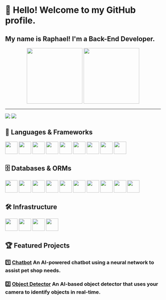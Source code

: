 # 👋 Hello! Welcome to my GitHub profile.  
## My name is Raphael! I'm a Back-End Developer.  


<div align="center">
  <a href="https://github.com/GabrielFeijo"></a>
  <img height="180em" src="https://github-readme-stats-sigma-five.vercel.app/api?username=raphaeltcf&show_icons=true&theme=tokyonight&include_all_commits=true&count_private=true"/>
  <img height="180em" src="https://github-readme-stats-sigma-five.vercel.app/api/top-langs/?username=raphaeltcf&layout=compact&theme=tokyonight"/>
</div>

*******
 <a href = "mailto:raphaeltcferreira@gmail.com"><img src="https://img.shields.io/badge/Gmail-D14836?style=for-the-badge&logo=gmail&logoColor=white" target="_blank"></a>
  <a href="https://www.linkedin.com/in/raphael-torres-cs/" target="_blank"><img src="https://img.shields.io/badge/LinkedIn-0077B5?style=for-the-badge&logo=linkedin&logoColor=white" target="_blank"></a>

## 🚀 Languages & Frameworks  
<img src="https://icongr.am/devicon/python-original.svg?size=128&color=currentColor" width="40" height="40"/> <img src="https://icongr.am/devicon/django-original.svg?size=128&color=currentColor" width="40" height="40"/>
<img src="https://cdn.jsdelivr.net/gh/devicons/devicon@latest/icons/fastapi/fastapi-original.svg" width="40" height="40"/>
<img src="https://devicon-website.vercel.app/api/flask/original-wordmark.svg?color=%23FF0000" width="40" height="40"/>
<img src="https://icongr.am/devicon/javascript-original.svg?size=128&color=currentColor" width="40" height="40"/>
<img src="https://icongr.am/devicon/typescript-original.svg?size=128&color=currentColor" width="40" height="40"/>
<img src="https://icongr.am/devicon/nodejs-original.svg?size=128&color=currentColor" width="40" height="40"/>
<img src="https://cdn.jsdelivr.net/gh/devicons/devicon@latest/icons/nestjs/nestjs-original.svg" width="40" height="40"/>
<img src="https://devicon-website.vercel.app/api/express/original-wordmark.svg?color=%230D00FF" width="40" height="40"/>

## 🗄️ Databases & ORMs  
<img src="https://icongr.am/devicon/mongodb-original.svg?size=128&color=currentColor" width="40" height="40"/> <img src="https://icongr.am/devicon/mysql-original.svg?size=128&color=currentColor" width="40" height="40"/>
<img src="https://icongr.am/devicon/oracle-original.svg?size=128&color=currentColor" width="40" height="40"/>
<img src="https://icongr.am/devicon/postgresql-original.svg?size=128&color=currentColor" width="40" height="40"/>
<img src="https://devicon-website.vercel.app/api/microsoftsqlserver/plain-wordmark.svg?color=%23FF0000" width="40" height="40"/>
<img src="https://cdn.jsdelivr.net/gh/devicons/devicon@latest/icons/sqlite/sqlite-original.svg" width="40" height="40"/>
<img src="https://icongr.am/devicon/redis-original.svg?size=128&color=currentColor" width="40" height="40"/>
<img src="https://icongr.am/devicon/sequelize-original.svg?size=128&color=currentColor" width="40" height="40"/>
<img src="https://cdn.jsdelivr.net/gh/devicons/devicon@latest/icons/prisma/prisma-original.svg" width="40" height="40"/>
<img src="https://cdn.jsdelivr.net/gh/devicons/devicon@latest/icons/sqlalchemy/sqlalchemy-original.svg" width="40" height="40"/>


## 🛠️ Infrastructure  
<img src="https://icongr.am/devicon/docker-original.svg?size=128&color=currentColor" width="40" height="40"/> <img src="https://devicon-website.vercel.app/api/amazonwebservices/original.svg" width="40" height="40"/>
<img src="https://devicon-website.vercel.app/api/azure/original-wordmark.svg" width="40" height="40"/>
<img src="https://cdn.jsdelivr.net/gh/devicons/devicon@latest/icons/rabbitmq/rabbitmq-original.svg" width="40" height="40"/>


## 🏆 Featured Projects  

### 1️⃣ [Chatbot](https://github.com/raphaeltcf/Chatbot) An AI-powered chatbot using a neural network to assist pet shop needs.  
### 2️⃣ [Object Detector](https://github.com/raphaeltcf/detects-objects-with-IA)  An AI-based object detector that uses your camera to identify objects in real-time.  
